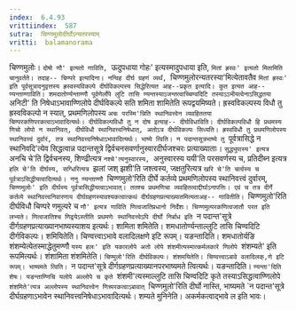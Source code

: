 ```yaml
---
index:  6.4.93
vrittiindex:  587
sutra:  चिण्णमुलोर्दीर्घोऽन्यतरस्याम्
vritti:  balamanorama 
---
```


चिण्णमुलोः। `दोषो णौ' इत्यतो णाविति, `ऊदुपधाया गोहः' इत्यस्मादुपधाया इति, `मितां ह्रस्वः' इत्यतो मितामिति चानुवर्तते। तदाह-- चिण्परे इत्यादिना। नन्विह दीर्घ ग्रहणं व्यर्थं, `चिण्णमुलोरन्यतरस्या'मित्येतावतैव `मितां ह्रस्वः' इति पूर्वसूत्रादनुवृत्तस्य ह्रस्वस्यविकल्पे दीर्घविकल्पस्य सिद्धेरित्यत आह--प्रकृत इत्यादि। कुत इत्यत आह-- ण्यन्ताण्णाविति। शमदातोर्ण्यन्ताण्णौ पूर्वणेर्लोपे लुटि तासि ण्यन्तस्याऽजन्तत्वाच्चिण्वदिटि तस्याऽऽभीयत्वेनाऽसिद्धतया `अनिटी' ति निषेधाऽभावाण्णिलोपे दीर्घविकल्पे सति शमिता शामितेति रूपद्वयमिष्यते। ह्रस्वविकल्पस्य विधौ तु ह्रस्वविकल्पो न स्यात्, प्रथमणिलोपस्य `अचः परस्मि'न्निति स्थानिवत्त्वेन व्यवहिततया चिण्परकणिपरकत्वाऽभावादित्यर्थः। दीर्घविकल्पविधौ तु न दोष इत्याह-- दीर्घविधाविति। दीर्घविकल्पविधौ हि प्रथमस्य णिचो लोपो न स्थानिवत्, दीर्घविधौ स्थानिवत्त्वनिषेधात्, अतोऽत्र दीर्घविकल्पः सिध्यति। ह्रस्वविधौ तु प्रथमणिलोपस्य स्थानिवत्त्वं दुर्वारं, तत्र स्थानिवत्त्वनिषेधाऽभावादित्यर्थः। भाष्ये त्विति। न पदान्तसूत्रभाष्ये तु `पूर्वत्रासिद्धे न स्थानिवदि'त्येव सिद्धत्वान्न पदान्तसूत्रे द्विर्वचनसवर्णानुस्वारदीर्घजश्चरः प्रत्याख्याताः। `सुद्ध्युपास्य' इत्यत्र `अनचि चे'ति द्विर्वचनस्य, शिण्ढीत्यत्र `नश्चे'त्यनुस्वारस्य, `अनुस्वारस्य ययी'ति परसवर्णस्य च, प्रतिदीब्न इत्यत्र `हलि चे'ति दीर्घस्य, सग्धिरित्यत्र `झलां जश् झशी'ति जश्त्वस्य, जक्षतुरित्यत्र `खरि चे'ति चर्त्वस्य च पूर्वत्राऽसिद्धीयत्वादित्यर्थः। ननु ण्यन्ताण्णौ `चिण्णमुलो'रिति दीर्घे कर्तव्ये प्रथमणिलोपस्य स्थानिवत्त्वं दुर्वारम्, `चिण्णमुलोः' इति दीर्घस्य पूर्वत्रासिद्धीयत्वाऽभावात्। ततश्च प्रथमणिचा व्यवहितत्वाद्दीर्घाऽनापत्तिः। एवं च तत्र दीर्गे कर्तव्ये स्थानिवत्त्वनिवारणाय दीर्घग्रहणस्यावश्यकत्वात्कथं दीर्घग्रहणप्रत्याख्यातमित्यताअह-- णावितीति। `चिण्णमुलो'रिति दीर्घविधौ चिण्परे णमुल्परे च `णौ' इत्यत्र णाविति णित्वजातिप्रधानो निर्देशः। चिण्णमुल्परकणित्वजातौ परत इति लभ्यते। णित्वजातिश्च णिद्वयेऽस्तीति प्रथमणेः स्थानिवत्त्वेऽपि दीर्घो निर्बाध इति `न पदान्त'सूत्रे दीर्गग्रहणप्रत्याख्यानभाष्यस्याशय इत्यर्थः। शामिता शमितेति। शमधातोर्ण्यन्ताल्लुटि तासि चिण्वदिटि दीर्गविकल्पः। शमियितेति। चिण्वत्त्वाऽभावे वलादिलक्षणे इटि रूपम्। यङन्तादिति। शमधातोर्यङि शंशम्येत्येतस्माद्धेतुमण्णौ `यस्य हलः' इति यकारलोपे अतो लोपे शंशमीत्यस्मात्कर्मलकारे णिलोपे `शंशम्यते' इति रूपमित्यर्थः। शंशामिता शंशमितेति। `चिण्मुलो'रिति दीर्घविकल्पः। शंशमयितेति। चिण्वत्त्वाऽबावे वलादिलक्,णे इटि रूपम्। भाष्यमते त्विति। `न पदान्त'सूत्रे दीर्गग्रहणप्रत्याख्यानपरभाष्यमते त्वित्यर्थः। यङन्तादिति। `ण्यन्ता'दिति शेषः। यङन्ताण्णिचि यलोपे अल्लोपे च कृते `शंशमी'त्यस्माल्लुटि तासि चिण्वदिटि कृते तस्याऽसिद्धत्वाण्णिलोपे `शंशमिते'त्यत्र अल्लोपस्य स्थानिवत्त्वेन णिच्परकत्वाऽबावात् `चिण्णमुलो'रिति दीर्घो नास्ति, भाष्यमते `न पदान्त'सूत्रे दीर्घग्रहणाऽभावेन स्थानिवत्त्वनिषेधाऽभावादित्यर्थः। शम्यते मुनिनेति। अकर्मकत्वाद्भावे ल इति भावः।

